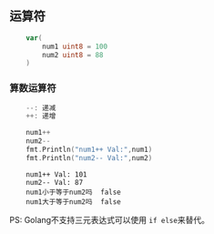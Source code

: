 ## 运算符

```go
    var(
        num1 uint8 = 100
        num2 uint8 = 88
    )

```

### 算数运算符
```go
    --: 递减
    ++: 递增
```

```go
	num1++   
	num2-- 
	fmt.Println("num1++ Val:",num1)
	fmt.Println("num2-- Val:",num2)
```



```
    num1++ Val: 101
    num2-- Val: 87
    num1小于等于num2吗  false
    num1大于等于num2吗  false
```
PS: Golang不支持三元表达式可以使用 `if else`来替代。
